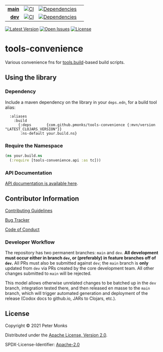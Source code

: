 | | | | |
|---:|:---:|:---:|:---:|
| [**main**](https://github.com/pmonks/tools-convenience/tree/main) | [![CI](https://github.com/pmonks/tools-convenience/workflows/CI/badge.svg?branch=main)](https://github.com/pmonks/tools-convenience/actions?query=workflow%3ACI+branch%3Amain) | [![Dependencies](https://github.com/pmonks/tools-convenience/workflows/dependencies/badge.svg?branch=main)](https://github.com/pmonks/tools-convenience/actions?query=workflow%3Adependencies+branch%3Amain) |
| [**dev**](https://github.com/pmonks/tools-convenience/tree/dev) | [![CI](https://github.com/pmonks/tools-convenience/workflows/CI/badge.svg?branch=dev)](https://github.com/pmonks/tools-convenience/actions?query=workflow%3ACI+branch%3Adev) | [![Dependencies](https://github.com/pmonks/tools-convenience/workflows/dependencies/badge.svg?branch=dev)](https://github.com/pmonks/tools-convenience/actions?query=workflow%3Adependencies+branch%3Adev) |

[![Latest Version](https://img.shields.io/clojars/v/com.github.pmonks/tools-convenience)](https://clojars.org/com.github.pmonks/tools-convenience/) [![Open Issues](https://img.shields.io/github/issues/pmonks/tools-convenience.svg)](https://github.com/pmonks/tools-convenience/issues) [![License](https://img.shields.io/github/license/pmonks/tools-convenience.svg)](https://github.com/pmonks/tools-convenience/blob/main/LICENSE)

# tools-convenience

Various convenience fns for [tools.build](https://github.com/clojure/tools.build)-based build scripts.

## Using the library

### Dependency

Include a maven dependency on the library in your `deps.edn`, for a build tool alias:

```edn
  :aliases
    :build
      {:deps       {com.github.pmonks/tools-convenience {:mvn/version "LATEST_CLOJARS_VERSION"}}
       :ns-default your.build.ns}
```

### Require the Namespace

```clojure
(ns your.build.ns
  (:require [tools-convenience.api :as tc]))
```

### API Documentation

[API documentation is available here](https://pmonks.github.io/tools-convenience/).

## Contributor Information

[Contributing Guidelines](https://github.com/pmonks/tools-convenience/blob/main/.github/CONTRIBUTING.md)

[Bug Tracker](https://github.com/pmonks/tools-convenience/issues)

[Code of Conduct](https://github.com/pmonks/tools-convenience/blob/main/.github/CODE_OF_CONDUCT.md)

### Developer Workflow

The repository has two permanent branches: `main` and `dev`.  **All development must occur either in branch `dev`, or (preferably) in feature branches off of `dev`.**  All PRs must also be submitted against `dev`; the `main` branch is **only** updated from `dev` via PRs created by the core development team.  All other changes submitted to `main` will be rejected.

This model allows otherwise unrelated changes to be batched up in the `dev` branch, integration tested there, and then released en masse to the `main` branch, which will trigger automated generation and deployment of the release (Codox docs to github.io, JARs to Clojars, etc.).

## License

Copyright © 2021 Peter Monks

Distributed under the [Apache License, Version 2.0](http://www.apache.org/licenses/LICENSE-2.0).

SPDX-License-Identifier: [Apache-2.0](https://spdx.org/licenses/Apache-2.0)
